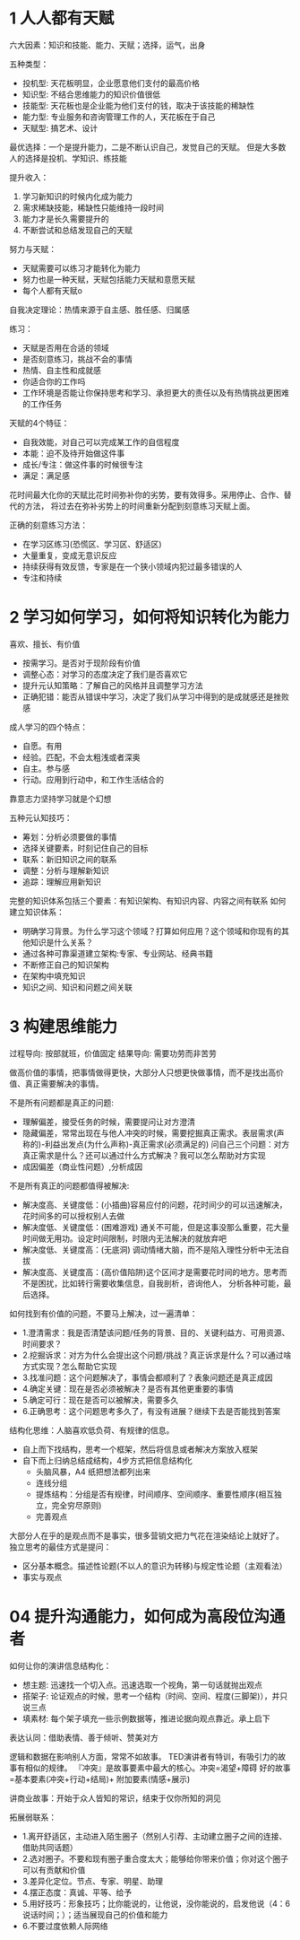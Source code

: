 # 1 人人都有天赋


六大因素：知识和技能、能力、天赋；选择，运气，出身

五种类型：
- 投机型: 天花板明显，企业愿意他们支付的最高价格
- 知识型: 不结合思维能力的知识价值很低
- 技能型: 天花板也是企业能为他们支付的钱，取决于该技能的稀缺性
- 能力型: 专业服务和咨询管理工作的人，天花板在于自己
- 天赋型: 搞艺术、设计

最优选择：一个是提升能力，二是不断认识自己，发觉自己的天赋。
但是大多数人的选择是投机、学知识、练技能

提升收入：
1. 学习新知识的时候内化成为能力
2. 需求稀缺技能，稀缺性只能维持一段时间
3. 能力才是长久需要提升的
4. 不断尝试和总结发现自己的天赋


努力与天赋：
- 天赋需要可以练习才能转化为能力
- 努力也是一种天赋，天赋包括能力天赋和意愿天赋
- 每个人都有天赋o

自我决定理论：热情来源于自主感、胜任感、归属感

练习：
- 天赋是否用在合适的领域
- 是否刻意练习，挑战不会的事情
- 热情、自主性和成就感
- 你适合你的工作吗
- 工作环境是否能让你保持思考和学习、承担更大的责任以及有热情挑战更困难的工作任务

天赋的4个特征：
- 自我效能，对自己可以完成某工作的自信程度
- 本能：迫不及待开始做这件事
- 成长/专注：做这件事的时候很专注
- 满足：满足感


花时间最大化你的天赋比花时间弥补你的劣势，要有效得多。采用停止、合作、替代的方法，
将过去在弥补劣势上的时间重新分配到刻意练习天赋上面。


正确的刻意练习方法：

- 在学习区练习(恐慌区、学习区、舒适区)
- 大量重复，变成无意识反应
- 持续获得有效反馈，专家是在一个狭小领域内犯过最多错误的人
- 专注和持续


# 2 学习如何学习，如何将知识转化为能力
喜欢、擅长、有价值
- 按需学习。是否对于现阶段有价值
- 调整心态：对学习的态度决定了我们是否喜欢它
- 提升元认知策略：了解自己的风格并且调整学习方法
- 正确犯错：能否从错误中学习，决定了我们从学习中得到的是成就感还是挫败感

成人学习的四个特点：
- 自愿。有用
- 经验。匹配，不会太粗浅或者深奥
- 自主。参与感
- 行动。应用到行动中，和工作生活结合的

靠意志力坚持学习就是个幻想

五种元认知技巧：
- 筹划：分析必须要做的事情
- 选择关键要素，时刻记住自己的目标
- 联系：新旧知识之间的联系
- 调整：分析与理解新知识
- 追踪：理解应用新知识

完整的知识体系包括三个要素：有知识架构、有知识内容、内容之间有联系
如何建立知识体系：
- 明确学习背景。为什么学习这个领域？打算如何应用？这个领域和你现有的其他知识是什么关系？
- 通过各种可靠渠道建立架构:专家、专业网站、经典书籍
- 不断修正自己的知识架构
- 在架构中填充知识
- 知识之间、知识和问题之间关联


# 3 构建思维能力

过程导向: 按部就班，价值固定
结果导向: 需要功劳而非苦劳

做高价值的事情，把事情做得更快，大部分人只想更快做事情，而不是找出高价值、真正需要解决的事情。

不是所有问题都是真正的问题:
- 理解偏差，接受任务的时候，需要提问让对方澄清
- 隐藏偏差，常常出现在与他人冲突的时候，需要挖掘真正需求。表层需求(声称的)-利益出发点(为什么声称)-真正需求(必须满足的)
    问自己三个问题：对方真正需求是什么？还可以通过什么方式解决？我可以怎么帮助对方实现
- 成因偏差（商业性问题）,分析成因

不是所有真正的问题都值得被解决:
- 解决度高、关键度低：(小插曲)容易应付的问题，花时间少的可以迅速解决，花时间多的可以授权别人去做
- 解决度低、关键度低：(困难游戏) 通关不可能，但是这事没那么重要，花大量时间做无用功。设定时间限制，时限内无法解决的就放弃吧
- 解决度低、关键度高：(无底洞) 调动情绪大脑，而不是陷入理性分析中无法自拔
- 解决度高、关键度高：(高价值陷阱)这个区间才是需要花时间的地方。思考而不是困扰，比如转行需要收集信息，自我剖析，咨询他人， 分析各种可能，最后选择。

如何找到有价值的问题，不要马上解决，过一遍清单：
- 1.澄清需求：我是否清楚该问题/任务的背景、目的、关键利益方、可用资源、时间要求？
- 2.挖掘诉求：对方为什么会提出这个问题/挑战？真正诉求是什么？可以通过啥方式实现？怎么帮助它实现
- 3.找准问题：这个问题解决了，事情会都顺利了？表象问题还是真正成因
- 4.确定关键：现在是否必须被解决？是否有其他更重要的事情
- 5.确定可行：现在是否可以被解决，需要多久
- 6.正确思考：这个问题思考多久了，有没有进展？继续下去是否能找到答案

结构化思维：人脑喜欢低负荷、有规律的信息。
- 自上而下找结构，思考一个框架，然后将信息或者解决方案放入框架
- 自下而上归纳总结成结构，4步方式把信息结构化
    - 头脑风暴，A4 纸把想法都列出来
    - 连线分组
    - 提炼结构：分组是否有规律，时间顺序、空间顺序、重要性顺序(相互独立，完全穷尽原则)
    - 完善观点


大部分人在乎的是观点而不是事实，很多营销文把力气花在渲染结论上就好了。
独立思考的最佳方式是提问：
- 区分基本概念。描述性论题(不以人的意识为转移)与规定性论题（主观看法）
- 事实与观点


# 04 提升沟通能力，如何成为高段位沟通者

如何让你的演讲信息结构化：
- 想主题: 迅速找一个切入点。迅速选取一个视角，第一句话就抛出观点
- 搭架子: 论证观点的时候，思考一个结构（时间、空间、程度(三脚架)），并只说三点
- 填素材: 每个架子填充一些示例数据等，推进论据向观点靠近。承上启下

表达认同：借助表情、善于倾听、赞美对方

逻辑和数据在影响别人方面，常常不如故事。
TED演讲者有特训，有吸引力的故事有相似的规律。
『冲突』是故事要素中最大的核心。冲突=渴望+障碍
 好的故事=基本要素(冲突+行动+结局)+  附加要素(情感+展示)

讲商业故事：开始于众人皆知的常识，结束于仅你所知的洞见

拓展弱联系：
- 1.离开舒适区，主动进入陌生圈子（然别人引荐、主动建立圈子之间的连接、借助共同话题）
- 2.选对圈子。不要和现有圈子重合度太大；能够给你带来价值；你对这个圈子可以有贡献和价值
- 3.差异化定位。节点、专家、明星、助理
- 4.摆正态度：真诚、平等、给予
- 5.用好技巧：形象技巧；比你能说的，让他说，没你能说的，启发他说（4：6说话时间；）；适当展现自己的价值和能力
- 6.不要过度依赖人际网络
